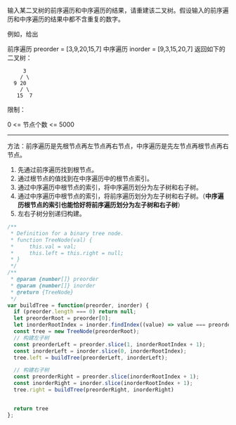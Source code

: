 输入某二叉树的前序遍历和中序遍历的结果，请重建该二叉树。假设输入的前序遍历和中序遍历的结果中都不含重复的数字。

 

例如，给出

前序遍历 preorder = [3,9,20,15,7]
中序遍历 inorder = [9,3,15,20,7]
返回如下的二叉树：

    	 3
    	/ \
      9 20
        / \
       15  7



限制：

0 <= 节点个数 <= 5000

---

方法：前序遍历是先根节点再左节点再右节点，中序遍历是先左节点再根节点再右节点。

1. 先通过前序遍历找到根节点。
2. 通过根节点的值找到在中序遍历中的根节点索引。
3. 通过中序遍历中根节点的索引，将中序遍历划分为左子树和右子树。
4. 通过中序遍历中根节点的索引，将前序遍历划分为左子树和右子树。（**中序遍历根节点的索引也能恰好将前序遍历划分为左子树和右子树**）
5. 左右子树分别递归构建。

```javascript
/**
 * Definition for a binary tree node.
 * function TreeNode(val) {
 *     this.val = val;
 *     this.left = this.right = null;
 * }
 */
/**
 * @param {number[]} preorder
 * @param {number[]} inorder
 * @return {TreeNode}
 */
var buildTree = function(preorder, inorder) {
  if (preorder.length === 0) return null;
  let preorderRoot = preorder[0];
  let inorderRootIndex = inorder.findIndex((value) => value === preorderRoot);
  const tree = new TreeNode(preorderRoot);
  // 构建左子树
  const preorderLeft = preorder.slice(1, inorderRootIndex + 1);
  const inorderLeft = inorder.slice(0, inorderRootIndex);
  tree.left = buildTree(preorderLeft, inorderLeft);

  // 构建右子树
  const preorderRight = preorder.slice(inorderRootIndex + 1);
  const inorderRight = inorder.slice(inorderRootIndex + 1);
  tree.right = buildTree(preorderRight, inorderRight)


  return tree
};
```

